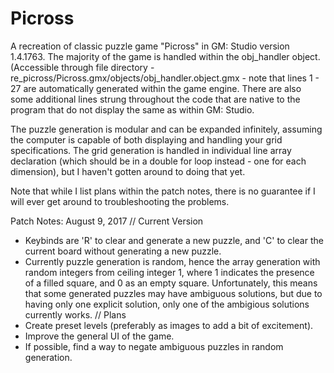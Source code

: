 # Picross

A recreation of classic puzzle game "Picross" in GM: Studio version 1.4.1763. The majority of the game is handled within the obj_handler object. (Accessible through file directory - re_picross/Picross.gmx/objects/obj_handler.object.gmx - note that lines 1 - 27 are automatically generated within the game engine. There are also some additional lines strung throughout the code that are native to the program that do not display the same as within GM: Studio.

The puzzle generation is modular and can be expanded infinitely, assuming the computer is capable of both displaying and handling your grid specifications. The grid generation is handled in individual line array declaration (which should be in a double for loop instead - one for each dimension), but I haven't gotten around to doing that yet.

Note that while I list plans within the patch notes, there is no guarantee if I will ever get around to troubleshooting the problems.

Patch Notes:
August 9, 2017
// Current Version
- Keybinds are 'R' to clear and generate a new puzzle, and 'C' to clear the current board without generating a new puzzle.
- Currently puzzle generation is random, hence the array generation with random integers from ceiling integer 1, where 1 indicates the presence of a filled square, and 0 as an empty square. Unfortunately, this means that some generated puzzles may have ambiguous solutions, but due to having only one explicit solution, only one of the ambigious solutions currently works.
// Plans
- Create preset levels (preferably as images to add a bit of excitement).
- Improve the general UI of the game.
- If possible, find a way to negate ambiguous puzzles in random generation.
